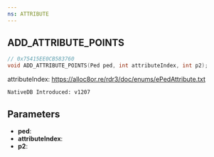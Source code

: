 ```yaml
---
ns: ATTRIBUTE
---
```

## ADD_ATTRIBUTE_POINTS

```c
// 0x75415EE0CB583760
void ADD_ATTRIBUTE_POINTS(Ped ped, int attributeIndex, int p2);
```

attributeIndex: https://alloc8or.re/rdr3/doc/enums/ePedAttribute.txt

```
NativeDB Introduced: v1207
```

## Parameters
* **ped**:
* **attributeIndex**:
* **p2**:
